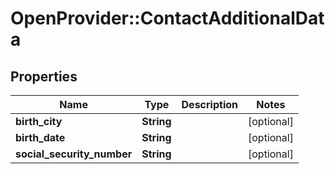 # OpenProvider::ContactAdditionalData

## Properties
Name | Type | Description | Notes
------------ | ------------- | ------------- | -------------
**birth_city** | **String** |  | [optional] 
**birth_date** | **String** |  | [optional] 
**social_security_number** | **String** |  | [optional] 

